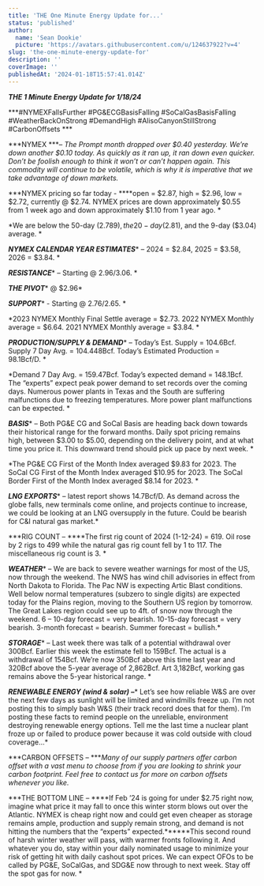 ```yaml
---
title: 'THE One Minute Energy Update for...'
status: 'published'
author:
  name: 'Sean Dookie'
  picture: 'https://avatars.githubusercontent.com/u/124637922?v=4'
slug: 'the-one-minute-energy-update-for'
description: ''
coverImage: ''
publishedAt: '2024-01-18T15:57:41.014Z'
---
```


***THE 1 Minute Energy Update for 1/18/24***

***\#NYMEXFallsFurther #PG&ECGBasisFalling #SoCalGasBasisFalling #WeatherBackOnStrong #DemandHigh #AlisoCanyonStillStrong #CarbonOffsets ***

***NYMEX ****– The Prompt month dropped over $0.40 yesterday. We’re down another $0.10 today. As quickly as it ran up, it ran down even quicker. Don’t be foolish enough to think it won’t or can’t happen again. This commodity will continue to be volatile, which is why it is imperative that we take advantage of down markets.*

***NYMEX pricing so far today - ****open = $2.87, high = $2.96, low = $2.72, currently @ $2.74. NYMEX prices are down approximately $0.55 from 1 week ago and down approximately $1.10 from 1 year ago. *

*We are below the 50-day ($2.789), the 20-day ($2.81), and the 9-day ($3.04) average. *

***NYMEX CALENDAR YEAR ESTIMATES**** – 2024 = $2.84, 2025 = $3.58, 2026 = $3.84. *

***RESISTANCE**** – Starting @ $2.96/$3.06. *

***THE PIVOT**** @ $2.96*

***SUPPORT**** - Starting @ $2.76/$2.65. *

*2023 NYMEX Monthly Final Settle average = $2.73. 2022 NYMEX Monthly average = $6.64. 2021 NYMEX Monthly average = $3.84. *

***PRODUCTION/SUPPLY & DEMAND**** – Today’s Est. Supply = 104.6Bcf. Supply 7 Day Avg. = 104.448Bcf. Today’s Estimated Production = 98.1Bcf/D. *

*Demand 7 Day Avg. = 159.47Bcf. Today’s expected demand = 148.1Bcf. The “experts” expect peak power demand to set records over the coming days. Numerous power plants in Texas and the South are suffering malfunctions due to freezing temperatures. More power plant malfunctions can be expected. *

***BASIS**** – Both PG&E CG and SoCal Basis are heading back down towards their historical range for the forward months. Daily spot pricing remains high, between $3.00 to $5.00, depending on the delivery point, and at what time you price it. This downward trend should pick up pace by next week. *

*The PG&E CG First of the Month Index averaged $9.83 for 2023. The SoCal CG First of the Month Index averaged $10.95 for 2023. The SoCal Border First of the Month Index averaged $8.14 for 2023. *

***LNG EXPORTS**** – latest report shows 14.7Bcf/D. As demand across the globe falls, new terminals come online, and projects continue to increase, we could be looking at an LNG oversupply in the future. Could be bearish for C&I natural gas market.*

***RIG COUNT – ****The first rig count of 2024 (1-12-24) = 619. Oil rose by 2 rigs to 499 while the natural gas rig count fell by 1 to 117. The miscellaneous rig count is 3. *

***WEATHER**** – We are back to severe weather warnings for most of the US, now through the weekend. The NWS has wind chill advisories in effect from North Dakota to Florida. The Pac NW is expecting Artic Blast conditions. Well below normal temperatures (subzero to single digits) are expected today for the Plains region, moving to the Southern US region by tomorrow. The Great Lakes region could see up to 4ft. of snow now through the weekend. 6 – 10-day forecast = very bearish. 10-15-day forecast = very bearish. 3-month forecast = bearish. Summer forecast = bullish.*

***STORAGE**** – Last week there was talk of a potential withdrawal over 300Bcf. Earlier this week the estimate fell to 159Bcf. The actual is a withdrawal of 154Bcf. We’re now 350Bcf above this time last year and 320Bcf above the 5-year average of 2,862Bcf. Art 3,182Bcf, working gas remains above the 5-year historical range. *

***RENEWABLE ENERGY (wind & solar) –**** Let’s see how reliable W&S are over the next few days as sunlight will be limited and windmills freeze up. I’m not posting this to simply bash W&S (their track record does that for them). I’m posting these facts to remind people on the unreliable, environment destroying renewable energy options. Tell me the last time a nuclear plant froze up or failed to produce power because it was cold outside with cloud coverage…*

***CARBON OFFSETS – ****Many of our supply partners offer carbon offset with a vast menu to choose from if you are looking to shrink your carbon footprint. Feel free to contact us for more on carbon offsets whenever you like.*

***THE BOTTOM LINE – ****If Feb ’24 is going for under $2.75 right now, imagine what price it may fall to once this winter storm blows out over the Atlantic. NYMEX is cheap right now and could get even cheaper as storage remains ample, production and supply remain strong, and demand is not hitting the numbers that the “experts” expected.******This second round of harsh winter weather will pass, with warmer fronts following it. And whatever you do, stay within your daily nominated usage to minimize your risk of getting hit with daily cashout spot prices. We can expect OFOs to be called by PG&E, SoCalGas, and SDG&E now through to next week. Stay off the spot gas for now. *

